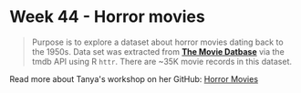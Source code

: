 # Week 44 - Horror movies

> Purpose is to explore a dataset about horror movies dating back to the 1950s. Data set was extracted from **[The Movie Datbase](https://www.themoviedb.org)** via the tmdb API using R <code>httr</code>. There are ~35K movie records in this dataset.


Read more about Tanya's workshop on her GitHub: [Horror Movies](https://github.com/tashapiro/horror-movies)

<!--- ![](TidyTuesday-2022-Week44.png) --->

